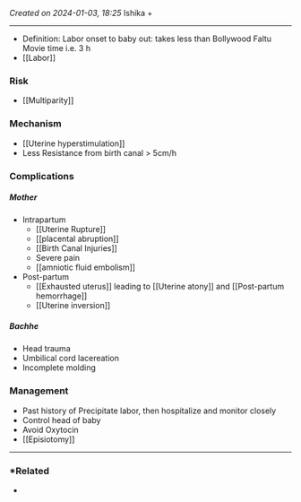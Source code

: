 *Created on 2024-01-03, 18:25* 
Ishika + 

---
- Definition: Labor onset to baby out: takes less than Bollywood Faltu Movie time i.e. 3 h
- [[Labor]] 

### Risk
- [[Multiparity]] 
### Mechanism
- [[Uterine hyperstimulation]]
- Less Resistance from birth canal > 5cm/h

### Complications 
##### Mother
- Intrapartum
	- [[Uterine Rupture]]
	- [[placental abruption]]
	- [[Birth Canal Injuries]] 
	- Severe pain
	- [[amniotic fluid embolism]] 
- Post-partum
	- [[Exhausted uterus]] leading to [[Uterine atony]] and [[Post-partum hemorrhage]] 
	- [[Uterine inversion]] 
##### Bachhe
- Head trauma 
- Umbilical cord lacereation
- Incomplete molding 

### Management
- Past history of Precipitate labor, then hospitalize and monitor closely
- Control head of baby
- Avoid Oxytocin 
- [[Episiotomy]] 

---
### *Related
- 